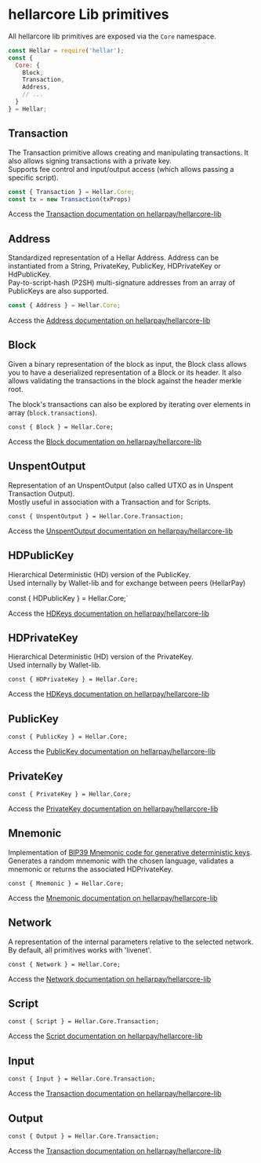 # hellarcore Lib primitives

All hellarcore lib primitives are exposed via the `Core` namespace.

```js
const Hellar = require('hellar');
const {
  Core: {
    Block,
    Transaction,
    Address,
    // ...
  }
} = Hellar;
```

## Transaction 

The Transaction primitive allows creating and manipulating transactions. It also allows signing transactions with a private key.  
Supports fee control and input/output access (which allows passing a specific script).

```js
const { Transaction } = Hellar.Core;
const tx = new Transaction(txProps)
```

Access the [Transaction documentation on hellarpay/hellarcore-lib](https://github.com/hellarpay/hellarcore-lib/blob/master/docs/core-concepts/transaction.md)

## Address

Standardized representation of a Hellar Address. Address can be instantiated from a String, PrivateKey, PublicKey, HDPrivateKey or HdPublicKey.  
Pay-to-script-hash (P2SH) multi-signature addresses from an array of PublicKeys are also supported.  

```js
const { Address } = Hellar.Core;
```

Access the [Address documentation on hellarpay/hellarcore-lib](https://github.com/hellarpay/hellarcore-lib/blob/master/docs/core-concepts/address.md)

## Block

Given a binary representation of the block as input, the Block class allows you to have a deserialized representation of a Block or its header. It also allows validating the transactions in the block against the header merkle root.

The block's transactions can also be explored by iterating over elements in array (`block.transactions`).  

`const { Block } = Hellar.Core;`

Access the [Block documentation on hellarpay/hellarcore-lib](https://github.com/hellarpay/hellarcore-lib/blob/master/docs/core-concepts/block.md)

## UnspentOutput

Representation of an UnspentOutput (also called UTXO as in Unspent Transaction Output).  
Mostly useful in association with a Transaction and for Scripts. 

`const { UnspentOutput } = Hellar.Core.Transaction;`

Access the [UnspentOutput documentation on hellarpay/hellarcore-lib](https://github.com/hellarpay/hellarcore-lib/blob/master/docs/core-concepts/unspentoutput.md)

## HDPublicKey

Hierarchical Deterministic (HD) version of the PublicKey.  
Used internally by Wallet-lib and for exchange between peers (HellarPay)

const { HDPublicKey } = Hellar.Core;`

Access the [HDKeys documentation on hellarpay/hellarcore-lib](https://github.com/hellarpay/hellarcore-lib/blob/master/docs/core-concepts/hierarchical.md#hdpublickey)

## HDPrivateKey

Hierarchical Deterministic (HD) version of the PrivateKey.  
Used internally by Wallet-lib.

`const { HDPrivateKey } = Hellar.Core;`

Access the [HDKeys documentation on hellarpay/hellarcore-lib](https://github.com/hellarpay/hellarcore-lib/blob/master/docs/core-concepts/hierarchical.md#hdprivatekey)

## PublicKey

`const { PublicKey } = Hellar.Core;`

Access the [PublicKey documentation on hellarpay/hellarcore-lib](https://github.com/hellarpay/hellarcore-lib/blob/master/docs/core-concepts/publickey.md)

## PrivateKey

`const { PrivateKey } = Hellar.Core;`

Access the [PrivateKey documentation on hellarpay/hellarcore-lib](https://github.com/hellarpay/hellarcore-lib/blob/master/docs/core-concepts/privatekey.md)

## Mnemonic

Implementation of [BIP39 Mnemonic code for generative deterministic keys](https://github.com/bitcoin/bips/blob/master/bip-0039.mediawiki).  
Generates a random mnemonic with the chosen language, validates a mnemonic or returns the associated HDPrivateKey.  

`const { Mnemonic } = Hellar.Core;`

Access the [Mnemonic documentation on hellarpay/hellarcore-lib](https://github.com/hellarpay/hellarcore-lib/blob/master/docs/core-concepts/mnemonic.md)

## Network

A representation of the internal parameters relative to the selected network. By default, all primitives works with 'livenet'.

`const { Network } = Hellar.Core;`


Access the [Network documentation on hellarpay/hellarcore-lib](https://github.com/hellarpay/hellarcore-lib/blob/master/docs/core-concepts/networks.md)

## Script

`const { Script } = Hellar.Core.Transaction;`

Access the [Script documentation on hellarpay/hellarcore-lib](https://github.com/hellarpay/hellarcore-lib/blob/master/docs/core-concepts/script.md)


## Input

`const { Input } = Hellar.Core.Transaction;`

Access the [Transaction documentation on hellarpay/hellarcore-lib](https://github.com/hellarpay/hellarcore-lib/blob/master/docs/core-concepts/transaction.md#adding-inputs)


## Output

`const { Output } = Hellar.Core.Transaction;`

Access the [Transaction documentation on hellarpay/hellarcore-lib](https://github.com/hellarpay/hellarcore-lib/blob/master/docs/core-concepts/transaction.md#handling-outputs)
